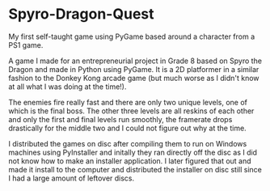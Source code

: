 # Spyro-Dragon-Quest
My first self-taught game using PyGame based around a character from a PS1 game.

A game I made for an entrepreneurial project in Grade 8 based on Spyro the Dragon and made in Python using PyGame. It is a 2D platformer in a similar fashion to the Donkey Kong arcade game (but much worse as I didn't know at all what I was doing at the time!).

The enemies fire really fast and there are only two unique levels, one of which is the final boss. The other three levels are all reskins of each other and only the first and final levels run smoothly, the framerate drops drastically for the middle two and I could not figure out why at the time.

I distributed the games on disc after compiling them to run on Windows machines using PyInstaller and initally they ran directly off the disc as I did not know how to make an installer application. I later figured that out and made it install to the computer and distributed the installer on disc still since I had a large amount of leftover discs.

